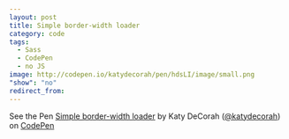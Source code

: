 ```yaml
---
layout: post
title: Simple border-width loader
category: code
tags: 
  - Sass
  - CodePen
  - no JS
image: http://codepen.io/katydecorah/pen/hdsLI/image/small.png
"show": "no"
redirect_from: 
---
```



<p data-height="268" data-theme-id="97" data-slug-hash="hdsLI" data-user="katydecorah" data-default-tab="result" class='codepen'>See the Pen <a href='http://codepen.io/katydecorah/pen/hdsLI'>Simple border-width loader</a> by Katy DeCorah (<a href='http://codepen.io/katydecorah'>@katydecorah</a>) on <a href='http://codepen.io'>CodePen</a></p>
